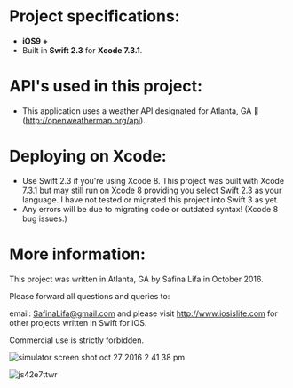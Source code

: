 # Project specifications: 
* **iOS9 +**
* Built in **Swift 2.3** for **Xcode 7.3.1**.

# API's used in this project: 
* This application uses a weather API designated for Atlanta, GA 🍑 (http://openweathermap.org/api).

# Deploying on Xcode: 
* Use Swift 2.3 if you're using Xcode 8. This project was built with Xcode 7.3.1 but may still run on Xcode 8 providing you select Swift 2.3 as your language. I have not tested or migrated this project into Swift 3 as yet.
* Any errors will be due to migrating code or outdated syntax! (Xcode 8 bug issues.)


# More information:
This project was written in Atlanta, GA by Safina Lifa in October 2016.

Please forward all questions and queries to:

email: SafinaLifa@gmail.com and please visit http://www.iosislife.com for other projects written in Swift for iOS.

Commercial use is strictly forbidden.


![simulator screen shot oct 27 2016 2 41 38 pm](https://cloud.githubusercontent.com/assets/21044119/19780946/376f215e-9c55-11e6-9249-1cbef020e72b.png)

![js42e7ttwr](https://cloud.githubusercontent.com/assets/21044119/19780636/e3f51476-9c53-11e6-871e-d7c4f3a7f1d1.gif)


